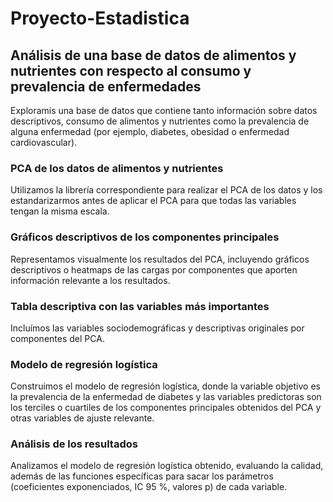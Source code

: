 # Proyecto-Estadistica
## Análisis de una base de datos de alimentos y nutrientes con respecto al consumo y prevalencia de enfermedades 
Exploramis una base de datos que contiene tanto información sobre datos descriptivos, consumo de alimentos y nutrientes como la prevalencia de alguna enfermedad (por ejemplo, diabetes, obesidad o enfermedad cardiovascular).
### PCA de los datos de alimentos y nutrientes
Utilizamos la librería correspondiente para realizar el PCA de los datos y los estandarizarmos antes de aplicar el PCA para que todas las variables tengan la misma escala.
### Gráficos descriptivos de los componentes principales
Representamos visualmente los resultados del PCA, incluyendo gráficos descriptivos o heatmaps de las cargas por componentes que aporten información relevante a los resultados. 
### Tabla descriptiva con las variables más importantes
Incluímos las variables sociodemográficas y descriptivas originales por componentes del PCA.
### Modelo de regresión logística
Construimos el modelo de regresión logística, donde la variable objetivo es la prevalencia de la enfermedad de diabetes y las variables predictoras son los terciles o cuartiles de los componentes principales obtenidos del PCA y otras variables de ajuste relevante. 
### Análisis de los resultados 
Analizamos el modelo de regresión logística obtenido, evaluando la calidad, además de las funciones específicas para sacar los parámetros (coeficientes exponenciados, IC 95 %, valores p) de cada variable.

